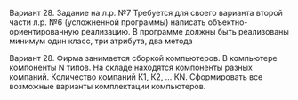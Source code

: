 Вариант 28. Задание на л.р. №7
Требуется для своего варианта второй части л.р. №6 (усложненной программы) написать объектно-ориентированную реализацию. 
В программе должны быть реализованы минимум один класс, три атрибута, два метода

Вариант 28. Фирма занимается сборкой компьютеров. В компьютере компоненты N типов. На складе находятся компоненты разных компаний. 
Количество компаний К1, К2, … КN. Сформировать все возможные варианты комплектации компьютеров.
